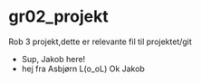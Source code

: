 # gr02_projekt
Rob 3 projekt,dette er relevante fil til projektet/git 
 - Sup, Jakob here! 
- hej fra Asbjørn L(o_oL)
Ok Jakob
